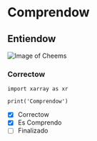 # Comprendow
## Entiendow
![Image of Cheems](https://www.publimetro.com.mx/resizer/OAQJeuj6rxF5-c-AgLQVRAiHj7Y=/800x0/filters:format(jpg):quality(70)/cloudfront-us-east-1.images.arcpublishing.com/metroworldnews/6C7JJZKFYREI5KIN4UFTSOFYCE.jpeg)
### Correctow
```
import xarray as xr

print('Comprendow')

```

- [x] Correctow
- [x] Es Comprendo
- [ ] Finalizado
